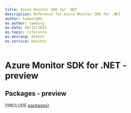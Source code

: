 ```yaml
---
title: Azure Monitor SDK for .NET
description: Reference for Azure Monitor SDK for .NET
author: SameergMS
ms.author: sameerg
ms.data: 09/12/2023
ms.topic: reference
ms.devlang: dotnet
ms.service: monitor
---
```

# Azure Monitor SDK for .NET - preview
## Packages - preview
[!INCLUDE [packages](monitor-index.md)]